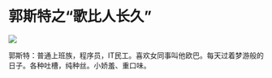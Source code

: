 # 郭斯特之“歌比人长久”

![](http://www.yilinzazhi.com/images/yili/yili201217/yili20121759.jpg)

郭斯特：普通上班族，程序员，IT民工。喜欢女同事叫他欧巴。每天过着梦游般的日子。各种吐槽，纯种丝。小娇羞、重口味。